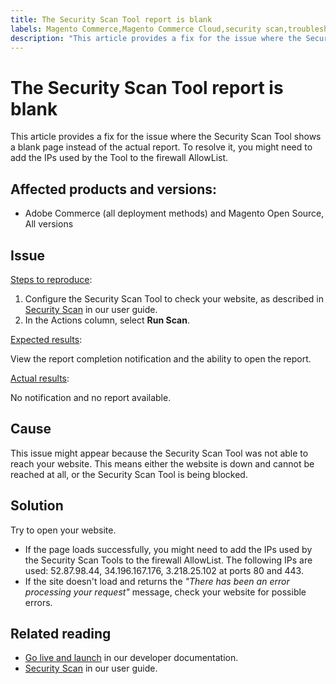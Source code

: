 ```yaml
---
title: The Security Scan Tool report is blank
labels: Magento Commerce,Magento Commerce Cloud,security scan,troubleshooting,Adobe Commerce,cloud infrastructure,on-premises,Magento Open Source
description: "This article provides a fix for the issue where the Security Scan Tool shows a blank page instead of the actual report. To resolve it, you might need to add the IPs used by the Tool to the firewall AllowList."
---
```


# The Security Scan Tool report is blank

This article provides a fix for the issue where the Security Scan Tool shows a blank page instead of the actual report. To resolve it, you might need to add the IPs used by the Tool to the firewall AllowList.

## Affected products and versions:

* Adobe Commerce (all deployment methods) and Magento Open Source, All versions

## Issue

<u>Steps to reproduce</u>:

1. Configure the Security Scan Tool to check your website, as described in [Security Scan](https://docs.magento.com/m2/ee/user_guide/magento/security-scan.html) in our user guide.
1. In the Actions column, select **Run Scan**.

<u>Expected results</u>:

View the report completion notification and the ability to open the report.

<u>Actual results</u>:

No notification and no report available.

## Cause

This issue might appear because the Security Scan Tool was not able to reach your website. This means either the website is down and cannot be reached at all, or the Security Scan Tool is being blocked.

## Solution

Try to open your website.

* If the page loads successfully, you might need to add the IPs used by the Security Scan Tools to the firewall AllowList. The following IPs are used: 52.87.98.44, 34.196.167.176, 3.218.25.102 at ports 80 and 443.
* If the site doesn't load and returns the *"There has been an error processing your request"* message, check your website for possible errors.

## Related reading

* [Go live and launch](https://devdocs.magento.com/guides/v2.3/cloud/live/live.html?_ga=2.73579601.273749082.1559572284-888339099.1547722854#security-scan) in our developer documentation.
* [Security Scan](https://docs.magento.com/m2/ee/user_guide/magento/security-scan.html) in our user guide. 
